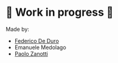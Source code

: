 # :construction: Work in progress :construction:

Made by:
- [Federico De Duro](https://github.com/Jfkmdd)
- Emanuele Medolago
- [Paolo Zanotti](https://github.com/zanottipaolo)
